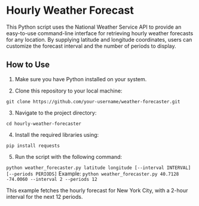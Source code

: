 # Hourly Weather Forecast
This Python script uses the National Weather Service API to provide an easy-to-use command-line interface for retrieving hourly weather forecasts for any location. By supplying latitude and longitude coordinates, users can customize the forecast interval and the number of periods to display.

## How to Use
1. Make sure you have Python installed on your system.
   
2. Clone this repository to your local machine:
   
`
git clone https://github.com/your-username/weather-forecaster.git
`

3. Navigate to the project directory:
   
`
cd hourly-weather-forecaster
`

4. Install the required libraries using:
   
`
pip install requests
`

5. Run the script with the following command:
   
`
python weather_forecaster.py latitude longitude [--interval INTERVAL] [--periods PERIODS]
`
Example:
`
python weather_forecaster.py 40.7128 -74.0060 --interval 2 --periods 12
`

This example fetches the hourly forecast for New York City, with a 2-hour interval for the next 12 periods.
